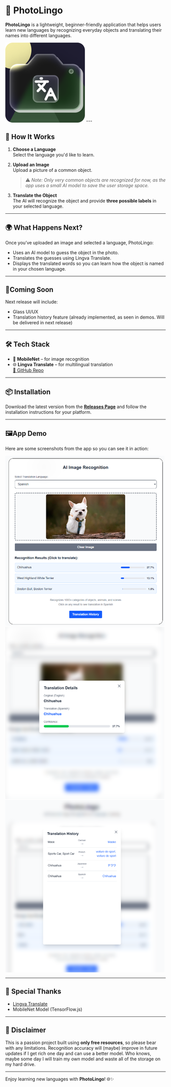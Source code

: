 # 📸 PhotoLingo

**PhotoLingo** is a lightweight, beginner-friendly application that helps users learn new languages by recognizing everyday objects and translating their names into different languages.

<img src="https://github.com/grubk/photolingo/blob/master/src-tauri/icons/PhotoLingoIcon.png" alt="PhotoLingo Logo" width="250">
---

## 🚀 How It Works

1. **Choose a Language**  
   Select the language you'd like to learn.

2. **Upload an Image**  
   Upload a picture of a common object.  
   > ⚠️ *Note: Only very common objects are recognized for now, as the app uses a small AI model to save the user storage space.*

3. **Translate the Object**  
   The AI will recognize the object and provide **three possible labels** in your selected language.

---

## 🌍 What Happens Next?

Once you’ve uploaded an image and selected a language, PhotoLingo:
- Uses an AI model to guess the object in the photo.
- Translates the guesses using Lingva Translate.
- Displays the translated words so you can learn how the object is named in your chosen language.

---
## 🔮Coming Soon
Next release will include:
- Glass UI/UX
- Translation history feature (already implemented, as seen in demos. Will be delivered in next release)
---

## 🛠️ Tech Stack

- 🧠 **MobileNet** – for image recognition  
- 🌐 **Lingva Translate** – for multilingual translation  
  [🔗 GitHub Repo](https://github.com/thedaviddelta/lingva-translate)

---

## 📦 Installation

Download the latest version from the [**Releases Page**](https://github.com/grubk/photolingo/releases) and follow the installation instructions for your platform.

---
## 🖼️App Demo
Here are some screenshots from the app so you can see it in action:


<img src="https://github.com/grubk/photolingo/blob/master/demos/Screenshot%202025-07-19%20203759.png" alt="Sample 1" width="500"> <img src="https://github.com/grubk/photolingo/blob/master/demos/Screenshot%202025-07-19%20204056.png" alt="Sample 2" width="500">
<img src="https://github.com/grubk/photolingo/blob/master/demos/Screenshot%202025-07-19%20204244.png" alt="Sample 3" width="500">

---

## 🙏 Special Thanks

- [Lingva Translate](https://github.com/thedaviddelta/lingva-translate)
- MobileNet Model (TensorFlow.js)

---

## 📢 Disclaimer

This is a passion project built using **only free resources**, so please bear with any limitations. Recognition accuracy will (maybe) improve in future updates if I get rich one day and can use a better model. Who knows, maybe some day I will train my own model and waste all of the storage on my hard drive.

---

Enjoy learning new languages with **PhotoLingo**! 🌐✨
